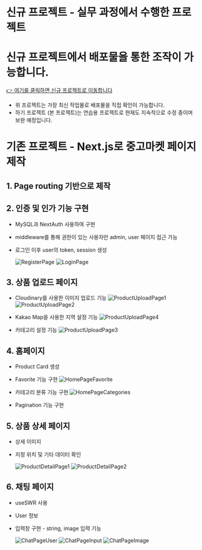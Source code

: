 # 신규 프로젝트 - 실무 과정에서 수행한 프로젝트
# 신규 프로젝트에서 배포물을 통한 조작이 가능합니다.

[👉 여기를 클릭하면 신규 프로젝트로 이동합니다](https://github.com/soyello/self-project)
- 위 프로젝트는 가장 최신 작업물로 배포물을 직접 확인이 가능합니다.
- 하기 프로젝트 (본 프로젝트)는 연습용 프로젝트로 현재도 지속적으로 수정 중이며 보완 예정입니다.


# 기존 프로젝트 - Next.js로 중고마켓 페이지 제작

## 1. Page routing 기반으로 제작

## 2. 인증 및 인가 기능 구현

- MySQL과 NextAuth 사용하여 구현
- middleware를 통해 권한이 있는 사용자만 admin, user 페이지 접근 가능
- 로그인 이후 user의 token, session 생성

  ![RegisterPage](./public/RegisterPage.png)
  ![LoginPage](./public/LoginPage.png)

## 3. 상품 업로드 페이지

- Cloudinary를 사용한 이미지 업로드 기능
  ![ProductUploadPage1](./public/ProductUploadPage1.png)
  ![ProductUploadPage2](./public/ProductUploadPage2.png)

- Kakao Map을 사용한 지역 설정 기능
  ![ProductUploadPage4](./public/ProductUploadPage4.png)

- 카테고리 설정 기능
  ![ProductUploadPage3](./public/ProductUploadPage3.png)

## 4. 홈페이지

- Product Card 생성
- Favorite 기능 구현
  ![HomePageFavorite](./public/HomePageFavorite.png)

- 카테고리 분류 기능 구현
  ![HomePageCategories](./public/HomePageCategories.png)

- Pagination 기능 구현

## 5. 상품 상세 페이지

- 상세 이미지
- 지정 위치 및 기타 데이터 확인

  ![ProductDetailPage1](./public/ProductDetailPage1.png)
  ![ProductDetailPage2](./public/ProductDetailPage2.png)

## 6. 채팅 페이지

- useSWR 사용
- User 정보
- 입력창 구현 - string, image 입력 기능

  ![ChatPageUser](./public/ChatPageUser.png)
  ![ChatPageInput](./public/ChatPageInput.png)
  ![ChatPageImage](./public/ChatPageImage.png)
